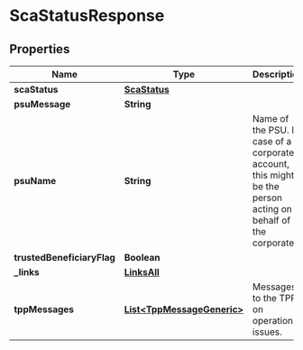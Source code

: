 # ScaStatusResponse

## Properties
Name | Type | Description | Notes
------------ | ------------- | ------------- | -------------
**scaStatus** | [**ScaStatus**](ScaStatus.md) |  | 
**psuMessage** | **String** |  |  [optional]
**psuName** | **String** | Name of the PSU. In case of a corporate account, this might be the person acting on behalf of the corporate.  |  [optional]
**trustedBeneficiaryFlag** | **Boolean** |  |  [optional]
**_links** | [**LinksAll**](LinksAll.md) |  |  [optional]
**tppMessages** | [**List&lt;TppMessageGeneric&gt;**](TppMessageGeneric.md) | Messages to the TPP on operational issues. |  [optional]
